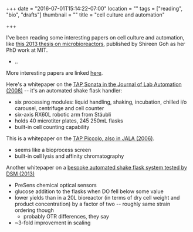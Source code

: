 +++
date = "2016-07-01T15:14:22-07:00"
location = ""
tags = ["reading", "bio", "drafts"]
thumbnail = ""
title = "cell culture and automation"

+++


I've been reading some interesting papers on cell culture and automation,
like [this 2013 thesis on microbioreactors](/misc/goh-microbioreactor-design.pdf),
published by Shireen Goh as her PhD work at MIT.

<!--more-->

* ..


More interesting papers are linked [here](http://www.rle.mit.edu/sclaser/major-research-themes/integrated-biosystems-and-biosensing/).


Here's a whitepaper on the [TAP Sonata in the Journal of Lab Automation (2008)](http://jla.sagepub.com/content/13/3/145.full) --
it's an automated shake flask handler:

* six processing modules: liquid handling, shaking, incubation, chilled i/o carousel, centrifuge and cell counter
* six-axis RX60L robotic arm from Stäubli
* holds 40 microtiter plates, 245 250mL flasks
* built-in cell counting capability


This is a whitepaper on the [TAP Piccolo, also in JALA (2006)](http://jla.sagepub.com/content/11/5/291.full.pdf+html).

* seems like a bioprocess screen
* built-in cell lysis and affinity chromatography


Another whitepaper on a [bespoke automated shake flask system tested by DSM (2013)](http://www.genengnews.com/gen-articles/shake-flask-feedback-controlled-feeding/4810/)

* PreSens chemical optical sensors
* glucose addition to the flasks when DO fell below some value
* lower yields than in a 20L bioreactor (in terms of dry cell weight and product concentration)
by a factor of two -- roughly same strain ordering though
  * probably OTR differences, they say
* ~3-fold improvement in scaling
